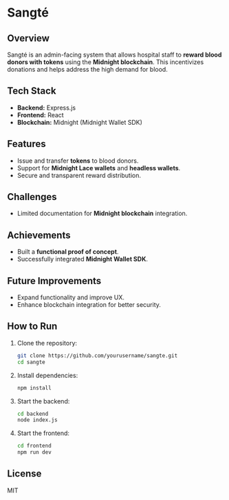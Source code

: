 # Sangté  

## Overview  
Sangté is an admin-facing system that allows hospital staff to **reward blood donors with tokens** using the **Midnight blockchain**. This incentivizes donations and helps address the high demand for blood.  

## Tech Stack  
- **Backend:** Express.js  
- **Frontend:** React  
- **Blockchain:** Midnight (Midnight Wallet SDK)  

## Features  
- Issue and transfer **tokens** to blood donors.  
- Support for **Midnight Lace wallets** and **headless wallets**.  
- Secure and transparent reward distribution.  

## Challenges  
- Limited documentation for **Midnight blockchain** integration.  

## Achievements  
- Built a **functional proof of concept**.  
- Successfully integrated **Midnight Wallet SDK**.  

## Future Improvements  
- Expand functionality and improve UX.  
- Enhance blockchain integration for better security.  

## How to Run  
1. Clone the repository:  
   ```sh
   git clone https://github.com/yourusername/sangte.git
   cd sangte
   ```
2. Install dependencies:  
   ```sh
   npm install
   ```
3. Start the backend:  
   ```sh
   cd backend
   node index.js
   ```
4. Start the frontend:  
   ```sh
   cd frontend
   npm run dev
   ```

## License  
MIT